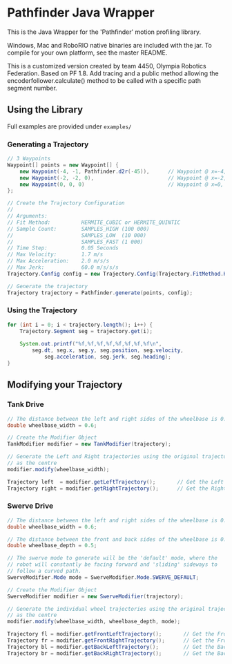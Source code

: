 # Pathfinder Java Wrapper
This is the Java Wrapper for the 'Pathfinder' motion profiling library. 

Windows, Mac and RoboRIO native binaries are included with the jar. To compile for your own platform, see the master README.

This is a customized version created by team 4450, Olympia Robotics Federation. Based on PF 1.8. Add tracing and a public method allowing the encoderfollower.calculate() method to be called with a specific path segment number.

## Using the Library
Full examples are provided under `examples/`

### Generating a Trajectory
```java
// 3 Waypoints
Waypoint[] points = new Waypoint[] {
    new Waypoint(-4, -1, Pathfinder.d2r(-45)),      // Waypoint @ x=-4, y=-1, exit angle=-45 degrees
    new Waypoint(-2, -2, 0),                        // Waypoint @ x=-2, y=-2, exit angle=0 radians
    new Waypoint(0, 0, 0)                           // Waypoint @ x=0, y=0,   exit angle=0 radians
};

// Create the Trajectory Configuration
//
// Arguments:
// Fit Method:          HERMITE_CUBIC or HERMITE_QUINTIC
// Sample Count:        SAMPLES_HIGH (100 000)
//                      SAMPLES_LOW  (10 000)
//                      SAMPLES_FAST (1 000)
// Time Step:           0.05 Seconds
// Max Velocity:        1.7 m/s
// Max Acceleration:    2.0 m/s/s
// Max Jerk:            60.0 m/s/s/s
Trajectory.Config config = new Trajectory.Config(Trajectory.FitMethod.HERMITE_CUBIC, Trajectory.Config.SAMPLES_HIGH, 0.05, 1.7, 2.0, 60.0);

// Generate the trajectory
Trajectory trajectory = Pathfinder.generate(points, config);
```

### Using the Trajectory
```java
for (int i = 0; i < trajectory.length(); i++) {
    Trajectory.Segment seg = trajectory.get(i);
    
    System.out.printf("%f,%f,%f,%f,%f,%f,%f,%f\n", 
        seg.dt, seg.x, seg.y, seg.position, seg.velocity, 
            seg.acceleration, seg.jerk, seg.heading);
}
```

## Modifying your Trajectory
### Tank Drive
```java
// The distance between the left and right sides of the wheelbase is 0.6m
double wheelbase_width = 0.6;

// Create the Modifier Object
TankModifier modifier = new TankModifier(trajectory);

// Generate the Left and Right trajectories using the original trajectory
// as the centre
modifier.modify(wheelbase_width);

Trajectory left  = modifier.getLeftTrajectory();       // Get the Left Side
Trajectory right = modifier.getRightTrajectory();      // Get the Right Side
```

### Swerve Drive
```java
// The distance between the left and right sides of the wheelbase is 0.6m
double wheelbase_width = 0.6;

// The distance between the front and back sides of the wheelbase is 0.5m
double wheelbase_depth = 0.5;

// The swerve mode to generate will be the 'default' mode, where the 
// robot will constantly be facing forward and 'sliding' sideways to 
// follow a curved path.
SwerveModifier.Mode mode = SwerveModifier.Mode.SWERVE_DEFAULT;

// Create the Modifier Object
SwerveModifier modifier = new SwerveModifier(trajectory);

// Generate the individual wheel trajectories using the original trajectory
// as the centre
modifier.modify(wheelbase_width, wheelbase_depth, mode);

Trajectory fl = modifier.getFrontLeftTrajectory();       // Get the Front Left wheel
Trajectory fr = modifier.getFrontRightTrajectory();      // Get the Front Right wheel
Trajectory bl = modifier.getBackLeftTrajectory();        // Get the Back Left wheel
Trajectory br = modifier.getBackRightTrajectory();       // Get the Back Right wheel
```